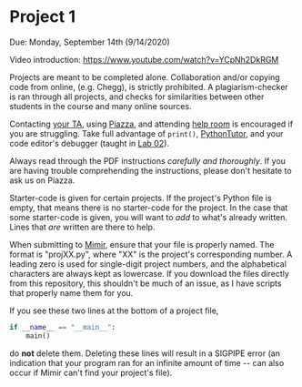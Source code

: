 # Project 1

Due: Monday, September 14th (9/14/2020)

Video introduction: https://www.youtube.com/watch?v=YCpNh2DkRGM

Projects are meant to be completed alone. Collaboration and/or copying code from online, (e.g. Chegg), is strictly prohibited. A plagiarism-checker is ran through all projects, and checks for similarities between other students in the course and many online sources. 

Contacting [your TA](../README.md#braedyn-lettinga), using [Piazza](https://piazza.com/), and attending [help room](https://web.cse.msu.edu/~cse231/Online/General/ta.consulting.SS20.html) is encouraged if you are struggling. Take full advantage of `print()`, [PythonTutor](http://pythontutor.com/visualize.html#mode=edit), and your code editor's debugger (taught in [Lab 02](../Lab%2002)). 

Always read through the PDF instructions _carefully and thoroughly_. If you are having trouble comprehending the instructions, please don't hesitate to ask us on Piazza.

Starter-code is given for certain projects. If the project's Python file is empty, that means there is no starter-code for the project. In the case that some starter-code is given, you will want to _add_ to what's already written. Lines that _are_ written are there to help.

When submitting to [Mimir](https://class.mimir.io/), ensure that your file is properly named. The format is "projXX.py", where "XX" is the project's corresponding number. A leading zero is used for single-digit project numbers, and the alphabetical characters are always kept as lowercase. If you download the files directly from this repository, this shouldn't be much of an issue, as I have scripts that properly name them for you.

If you see these two lines at the bottom of a project file,

```python
if __name__ == "__main__":
    main()
```

do **not** delete them. Deleting these lines will result in a SIGPIPE error (an indication that your program ran for an infinite amount of time -- can also occur if Mimir can't find your project's file).